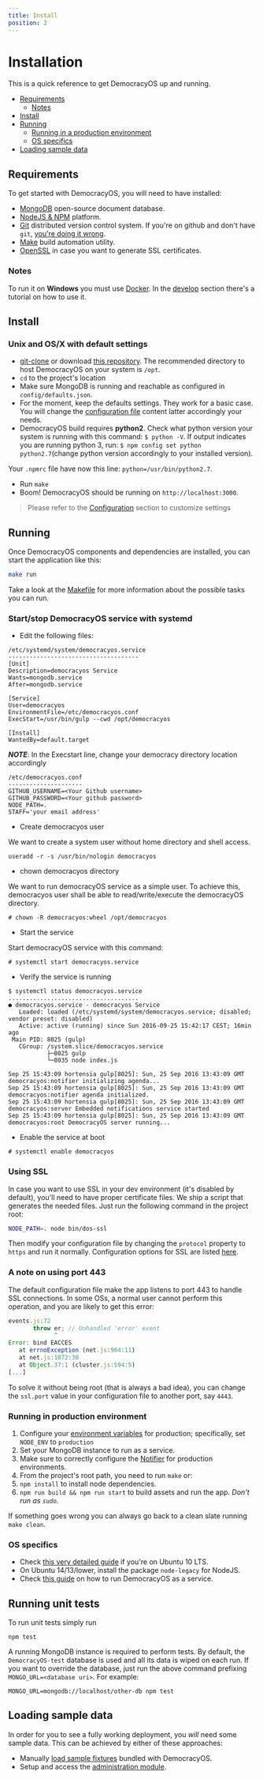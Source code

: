 ```yaml
---
title: Install
position: 2
---
```


# Installation

This is a quick reference to get DemocracyOS up and running.

* [Requirements](#requirements)
  * [Notes](#notes)
* [Install](#install)
* [Running](#running)
  * [Running in a production environment](#running-in-production-environment)
  * [OS specifics](#os-specifics)
* [Loading sample data](#loading-sample-data)

## Requirements

To get started with DemocracyOS, you will need to have installed:

* [MongoDB](http://www.mongodb.org/downloads) open-source document database.
* [NodeJS & NPM](http://nodejs.org/) platform.
* [Git](http://git-scm.com/downloads) distributed version control system. If you're on github and don't have `git`, [you're doing it wrong](http://knowyourmeme.com/memes/youre-doing-it-wrong).
* [Make](http://www.gnu.org/software/make/) build automation utility.
* [OpenSSL](https://www.openssl.org/related/binaries.html) in case you want to generate SSL certificates.

### Notes

To run it on **Windows** you must use [Docker](https://www.docker.io/). In the [develop](http://docs.democracyos.org/develop/#docker-containers) section there's a tutorial on how to use it.

## Install

### Unix and OS/X with default settings

-  [git-clone](https://www.kernel.org/pub/software/scm/git/docs/git-clone.html) or download
[this repository](https://github.com/DemocracyOS/democracyos). The
recommended directory to host DemocracyOS on your system is ```/opt```.
- `cd` to the project's location
- Make sure MongoDB is running and reachable as configured in `config/defaults.json`.
- For the moment, keep the defaults settings. They work for a basic case. You will change
the [configuration file](http://docs.democracyos.org/configuration.html) content latter
accordingly your needs.
- DemocracyOS build requires **python2**. Check what python version your system is running with
this command: ```$ python -V```. If output indicates you are running python 3,
run: ```$ npm config set python python2.7```(change python version accordingly to your installed version).

Your ```.npmrc``` file have now this line: ```python=/usr/bin/python2.7```.
- Run `make`
- Boom! DemocracyOS should be running on ```http://localhost:3000```.

> Please refer to the [Configuration](configuration.md) section to customize settings


## Running

Once DemocracyOS components and dependencies are installed, you can start the application like this:

```bash
make run
```

Take a look at the [Makefile](https://github.com/DemocracyOS/app/blob/master/Makefile) for more information about the possible tasks you can run.

### Start/stop DemocracyOS service with systemd

 - Edit the following files:

```
/etc/systemd/system/democracyos.service
-------------------------------------
[Unit]
Description=democracyos Service
Wants=mongodb.service
After=mongodb.service

[Service]
User=democracyos
EnvironmentFile=/etc/democracyos.conf
ExecStart=/usr/bin/gulp --cwd /opt/democracyos

[Install]
WantedBy=default.target
```
_**NOTE**_:
In the Execstart line, change your democracy directory location accordingly
```
/etc/democracyos.conf
---------------------
GITHUB_USERNAME=<Your Github username>
GITHUB_PASSWORD=<Your github password>
NODE_PATH=.
STAFF='your email address'
```


- Create democracyos user

We want to create a system user without home directory and shell access.
```
useradd -r -s /usr/bin/nologin democracyos
```

- chown democracyos directory

We want to run democracyOS service as a simple user. To achieve this, democracyos user shall be able to read/write/execute the democracyOS directory.

```
# chown -R democracyos:wheel /opt/democracyos
```

- Start the service

Start democracyOS service with this command:

```
# systemctl start democracyos.service
```

- Verify the service is running

```
$ systemctl status democracyos.service
.....................................
● democracyos.service - democracyos Service
   Loaded: loaded (/etc/systemd/system/democracyos.service; disabled; vendor preset: disabled)
   Active: active (running) since Sun 2016-09-25 15:42:17 CEST; 16min ago
 Main PID: 8025 (gulp)
   CGroup: /system.slice/democracyos.service
           ├─8025 gulp                                                              
           └─8035 node index.js

Sep 25 15:43:09 hortensia gulp[8025]: Sun, 25 Sep 2016 13:43:09 GMT democracyos:notifier initializing agenda...
Sep 25 15:43:09 hortensia gulp[8025]: Sun, 25 Sep 2016 13:43:09 GMT democracyos:notifier agenda initialized.
Sep 25 15:43:09 hortensia gulp[8025]: Sun, 25 Sep 2016 13:43:09 GMT democracyos:server Embedded notifications service started
Sep 25 15:43:09 hortensia gulp[8025]: Sun, 25 Sep 2016 13:43:09 GMT democracyos:root DemocracyOS server running...
```

- Enable the service at boot

```
# systemctl enable democracyos
```


### Using SSL

In case you want to use SSL in your dev environment (it's disabled by default), you'll need to have proper certificate files.
We ship a script that generates the needed files. Just run the following command in the project root:

```bash
NODE_PATH=. node bin/dos-ssl
```

Then modify your configuration file by changing the `protocol` property to `https` and run it normally. Configuration options for SSL are listed [here](configuration.md#ssl).

### A note on using port 443

The default configuration file make the app listens to port 443 to handle SSL connections. In some OSs, a normal user cannot perform this operation, and you are likely to get this error:

```javascript
events.js:72
       throw er; // Unhandled 'error' event
             ^
Error: bind EACCES
   at errnoException (net.js:904:11)
   at net.js:1072:30
   at Object.37:1 (cluster.js:594:5)
[...]
```

To solve it without being root (that is always a bad idea), you can change the `ssl.port` value in your configuration file to another port, say `4443`.

### Running in production environment

1. Configure your [environment variables](https://github.com/DemocracyOS/app/wiki/Environment-variables) for production; specifically, set `NODE_ENV` to `production`
2. Set your MongoDB instance to run as a service.
3. Make sure to correctly configure the [Notifier](configuration.md#embebed-notifier-server) for production environments.
4. From the project's root path, you need to run `make` or:
  1. `npm install` to install node dependencies.
  2. `npm run build && npm run start` to build assets and run the app. _Don't run as `sudo`._

If something goes wrong you can always go back to a clean slate running `make clean`.

### OS specifics

* Check [this very detailed guide](https://github.com/okfn-brasil/democracyos/wiki/Install) if you're on Ubuntu 10 LTS.
* On Ubuntu 14/13/lower, install the package `node-legacy` for NodeJS.
* Check [this guide](https://github.com/DemocracyOS/app/wiki/Running-as-a-service) on how to run DemocracyOS as a service.

## Running unit tests

To run unit tests simply run
```
npm test
```

A running MongoDB instance is required to perform tests. By default, the `DemocracyOS-test` database is used and all its data is wiped on each run. If you want to override the database, just run the above command prefixing `MONGO_URL=<database uri>`. For example:

```
MONGO_URL=mongodb://localhost/other-db npm test
```

## Loading sample data

In order for you to see a fully working deployment, you *will* need some sample data. This can be achieved by either of these approaches:
* Manually [load sample fixtures](https://github.com/DemocracyOS/app/wiki/Load-fixtures) bundled with DemocracyOS.
* Setup and access the [administration module](https://github.com/DemocracyOS/app/wiki/Admin-module).
